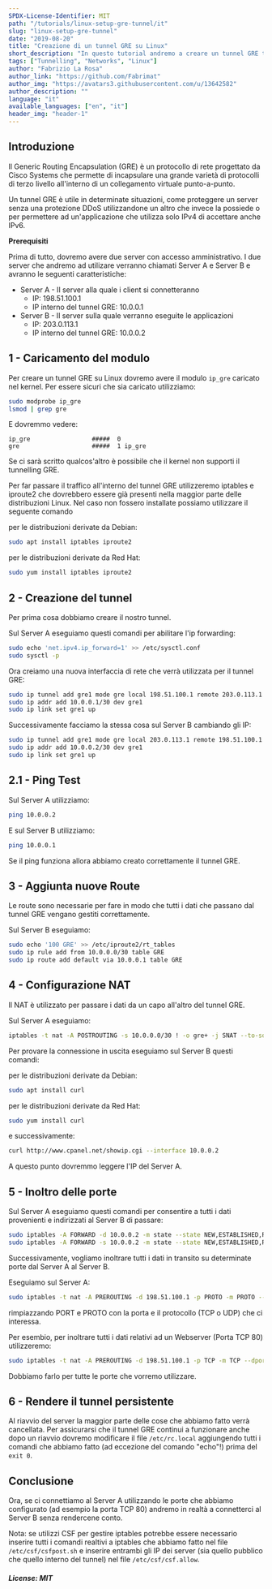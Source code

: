 ```yaml
---
SPDX-License-Identifier: MIT
path: "/tutorials/linux-setup-gre-tunnel/it"
slug: "linux-setup-gre-tunnel"
date: "2019-08-20"
title: "Creazione di un tunnel GRE su Linux"
short_description: "In questo tutorial andremo a creare un tunnel GRE tra due server Linux."
tags: ["Tunnelling", "Networks", "Linux"]
author: "Fabrizio La Rosa"
author_link: "https://github.com/Fabrimat"
author_img: "https://avatars3.githubusercontent.com/u/13642582"
author_description: ""
language: "it"
available_languages: ["en", "it"]
header_img: "header-1"
---
```


## Introduzione

Il Generic Routing Encapsulation (GRE) è un protocollo di rete progettato da Cisco Systems che permette di incapsulare una grande varietà di protocolli di terzo livello all'interno di un collegamento virtuale punto-a-punto.

Un tunnel GRE è utile in determinate situazioni, come proteggere un server senza una protezione DDoS utilizzandone un altro che invece la possiede o per permettere ad un'applicazione che utilizza solo IPv4 di accettare anche IPv6.

**Prerequisiti**

Prima di tutto, dovremo avere due server con accesso amministrativo. I due server che andremo ad utilizare verranno chiamati Server A e Server B e avranno le seguenti caratteristiche:

* Server A - Il server alla quale i client si connetteranno
  * IP: 198.51.100.1
  * IP interno del tunnel GRE: 10.0.0.1
* Server B - Il server sulla quale verranno eseguite le applicazioni
  * IP: 203.0.113.1
  * IP interno del tunnel GRE: 10.0.0.2
  
## 1 - Caricamento del modulo

Per creare un tunnel GRE su Linux dovremo avere il modulo ```ip_gre``` caricato nel kernel.
Per essere sicuri che sia caricato utilizziamo:

```bash
sudo modprobe ip_gre
lsmod | grep gre
```

E dovremmo vedere:

```
ip_gre                 #####  0
gre                    #####  1 ip_gre
```

Se ci sarà scritto qualcos'altro è possibile che il kernel non supporti il tunnelling GRE.

Per far passare il traffico all'interno del tunnel GRE utilizzeremo iptables e iproute2 che dovrebbero essere già presenti nella maggior parte delle distribuzioni Linux.
Nel caso non fossero installate possiamo utilizzare il seguente comando

per le distribuzioni derivate da Debian:

```bash
sudo apt install iptables iproute2
```

per le distribuzioni derivate da Red Hat:

```bash
sudo yum install iptables iproute2
```

## 2 - Creazione del tunnel

Per prima cosa dobbiamo creare il nostro tunnel.

Sul Server A eseguiamo questi comandi per abilitare l'ip forwarding:

```bash
sudo echo 'net.ipv4.ip_forward=1' >> /etc/sysctl.conf
sudo sysctl -p
```

Ora creiamo una nuova interfaccia di rete che verrà utilizzata per il tunnel GRE:

```bash
sudo ip tunnel add gre1 mode gre local 198.51.100.1 remote 203.0.113.1 ttl 255
sudo ip addr add 10.0.0.1/30 dev gre1
sudo ip link set gre1 up
```

Successivamente facciamo la stessa cosa sul Server B cambiando gli IP:

```bash
sudo ip tunnel add gre1 mode gre local 203.0.113.1 remote 198.51.100.1 ttl 255
sudo ip addr add 10.0.0.2/30 dev gre1
sudo ip link set gre1 up
```

## 2.1 - Ping Test

Sul Server A utilizziamo:

```bash
ping 10.0.0.2
```

E sul Server B utilizziamo:

```bash
ping 10.0.0.1
```

Se il ping funziona allora abbiamo creato correttamente il tunnel GRE.

## 3 - Aggiunta nuove Route

Le route sono necessarie per fare in modo che tutti i dati che passano dal tunnel GRE vengano gestiti correttamente.

Sul Server B eseguiamo:

```bash
sudo echo '100 GRE' >> /etc/iproute2/rt_tables
sudo ip rule add from 10.0.0.0/30 table GRE
sudo ip route add default via 10.0.0.1 table GRE
```

## 4 - Configurazione NAT

Il NAT è utilizzato per passare i dati da un capo all'altro del tunnel GRE.

Sul Server A eseguiamo:

```bash
iptables -t nat -A POSTROUTING -s 10.0.0.0/30 ! -o gre+ -j SNAT --to-source 198.51.100.1
```

Per provare la connessione in uscita eseguiamo sul Server B questi comandi:

per le distribuzioni derivate da Debian:

```bash
sudo apt install curl
```

per le distribuzioni derivate da Red Hat:

```bash
sudo yum install curl
```

e successivamente:

```bash
curl http://www.cpanel.net/showip.cgi --interface 10.0.0.2
```

A questo punto dovremmo leggere l'IP del Server A.

## 5 - Inoltro delle porte

Sul Server A eseguiamo questi comandi per consentire a tutti i dati provenienti e indirizzati al Server B di passare:

```bash
sudo iptables -A FORWARD -d 10.0.0.2 -m state --state NEW,ESTABLISHED,RELATED -j ACCEPT
sudo iptables -A FORWARD -s 10.0.0.2 -m state --state NEW,ESTABLISHED,RELATED -j ACCEPT
```

Successivamente, vogliamo inoltrare tutti i dati in transito su determinate porte dal Server A al Server B.

Eseguiamo sul Server A:

```bash
sudo iptables -t nat -A PREROUTING -d 198.51.100.1 -p PROTO -m PROTO --dport PORT -j DNAT --to-destination 10.0.0.2
```

rimpiazzando PORT e PROTO con la porta e il protocollo (TCP o UDP) che ci interessa.

Per esembio, per inoltrare tutti i dati relativi ad un Webserver (Porta TCP 80) utilizzeremo:

```bash
sudo iptables -t nat -A PREROUTING -d 198.51.100.1 -p TCP -m TCP --dport 80 -j DNAT --to-destination 10.0.0.2
```

Dobbiamo farlo per tutte le porte che vorremo utilizzare.

## 6 - Rendere il tunnel persistente

Al riavvio del server la maggior parte delle cose che abbiamo fatto verrà cancellata. Per assicurarsi che il tunnel GRE continui a funzionare anche dopo un riavvio dovremo modificare il file ```/etc/rc.local``` aggiungendo tutti i comandi che abbiamo fatto (ad eccezione del comando "echo"!) prima del ```exit 0```.

## Conclusione

Ora, se ci connettiamo al Server A utilizzando le porte che abbiamo configurato (ad esempio la porta TCP 80) andremo in realtà a connetterci al Server B senza rendercene conto.

Nota: se utilizzi CSF per gestire iptables potrebbe essere necessario inserire tutti i comandi realtivi a iptables che abbiamo fatto nel file ```/etc/csf/csfpost.sh``` e inserire entrambi gli IP dei server (sia quello pubblico che quello interno del tunnel) nel file ```/etc/csf/csf.allow```.

##### License: MIT

<!--

Contributor's Certificate of Origin

By making a contribution to this project, I certify that:

(a) The contribution was created in whole or in part by me and I have
    the right to submit it under the license indicated in the file; or

(b) The contribution is based upon previous work that, to the best of my
    knowledge, is covered under an appropriate license and I have the
    right under that license to submit that work with modifications,
    whether created in whole or in part by me, under the same license
    (unless I am permitted to submit under a different license), as
    indicated in the file; or

(c) The contribution was provided directly to me by some other person
    who certified (a), (b) or (c) and I have not modified it.

(d) I understand and agree that this project and the contribution are
    public and that a record of the contribution (including all personal
    information I submit with it, including my sign-off) is maintained
    indefinitely and may be redistributed consistent with this project
    or the license(s) involved.

Signed-off-by: Fabrizio La Rosa lr.fabrizio@gmail.com

-->
